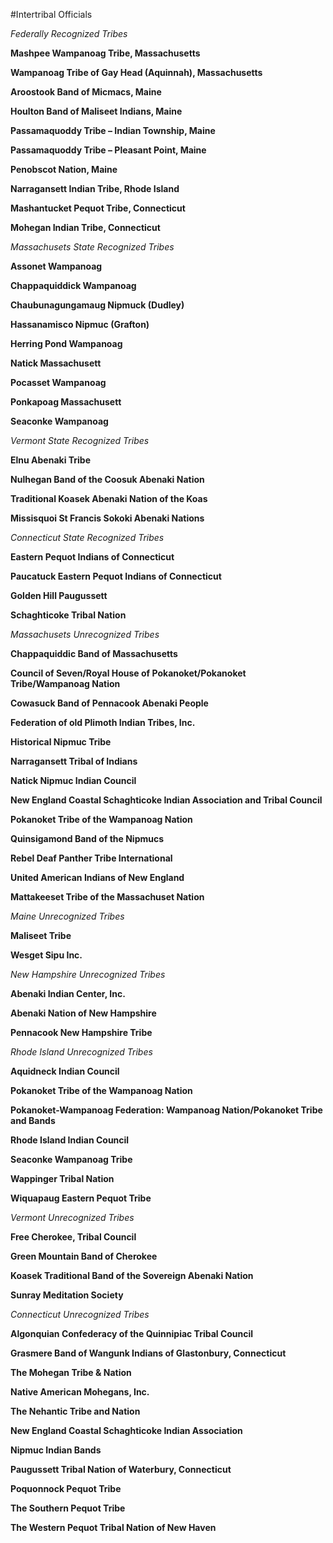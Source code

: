 #Intertribal Officials

_Federally Recognized Tribes_

**Mashpee Wampanoag Tribe, Massachusetts**

**Wampanoag Tribe of Gay Head (Aquinnah), Massachusetts**

**Aroostook Band of Micmacs, Maine**

**Houlton Band of Maliseet Indians, Maine**

**Passamaquoddy Tribe – Indian Township, Maine**

**Passamaquoddy Tribe – Pleasant Point, Maine**

**Penobscot Nation, Maine**

**Narragansett Indian Tribe, Rhode Island**

**Mashantucket Pequot Tribe, Connecticut**

**Mohegan Indian Tribe, Connecticut**

_Massachusets State Recognized Tribes_

**Assonet Wampanoag**

**Chappaquiddick Wampanoag**

**Chaubunagungamaug Nipmuck (Dudley)**

**Hassanamisco Nipmuc (Grafton)**

**Herring Pond Wampanoag**

**Natick Massachusett**

**Pocasset Wampanoag**

**Ponkapoag Massachusett**

**Seaconke Wampanoag**

_Vermont State Recognized Tribes_

**Elnu Abenaki Tribe**

**Nulhegan Band of the Coosuk Abenaki Nation**

**Traditional Koasek Abenaki Nation of the Koas**

**Missisquoi St Francis Sokoki Abenaki Nations**

_Connecticut State Recognized Tribes_

**Eastern Pequot Indians of Connecticut**

**Paucatuck Eastern Pequot Indians of Connecticut**

**Golden Hill Paugussett**

**Schaghticoke Tribal Nation**

_Massachusets Unrecognized Tribes_

**Chappaquiddic Band of Massachusetts**

**Council of Seven/Royal House of Pokanoket/Pokanoket Tribe/Wampanoag Nation**

**Cowasuck Band of Pennacook Abenaki People**

**Federation of old Plimoth Indian Tribes, Inc.**

**Historical Nipmuc Tribe**

**Narragansett Tribal of Indians**

**Natick Nipmuc Indian Council**

**New England Coastal Schaghticoke Indian Association and Tribal Council**

**Pokanoket Tribe of the Wampanoag Nation**

**Quinsigamond Band of the Nipmucs**

**Rebel Deaf Panther Tribe International**

**United American Indians of New England**

**Mattakeeset Tribe of the Massachuset Nation**

_Maine Unrecognized Tribes_

**Maliseet Tribe**

**Wesget Sipu Inc.**

_New Hampshire Unrecognized Tribes_

**Abenaki Indian Center, Inc.**

**Abenaki Nation of New Hampshire**

**Pennacook New Hampshire Tribe**

_Rhode Island Unrecognized Tribes_

**Aquidneck Indian Council**

**Pokanoket Tribe of the Wampanoag Nation**

**Pokanoket-Wampanoag Federation: Wampanoag Nation/Pokanoket Tribe and Bands**

**Rhode Island Indian Council**

**Seaconke Wampanoag Tribe**

**Wappinger Tribal Nation**

**Wiquapaug Eastern Pequot Tribe**

_Vermont Unrecognized Tribes_

**Free Cherokee, Tribal Council**

**Green Mountain Band of Cherokee**

**Koasek Traditional Band of the Sovereign Abenaki Nation**

**Sunray Meditation Society**

_Connecticut Unrecognized Tribes_

**Algonquian Confederacy of the Quinnipiac Tribal Council**

**Grasmere Band of Wangunk Indians of Glastonbury, Connecticut**

**The Mohegan Tribe & Nation**

**Native American Mohegans, Inc.**

**The Nehantic Tribe and Nation**

**New England Coastal Schaghticoke Indian Association**

**Nipmuc Indian Bands**

**Paugussett Tribal Nation of Waterbury, Connecticut**

**Poquonnock Pequot Tribe**

**The Southern Pequot Tribe**

**The Western Pequot Tribal Nation of New Haven**